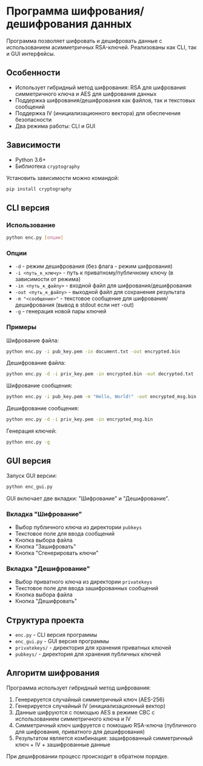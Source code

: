 # Программа шифрования/дешифрования данных

Программа позволяет шифровать и дешифровать данные с использованием асимметричных RSA-ключей. Реализованы как CLI, так и GUI интерфейсы.

## Особенности

- Использует гибридный метод шифрования: RSA для шифрования симметричного ключа и AES для шифрования данных
- Поддержка шифрования/дешифрования как файлов, так и текстовых сообщений
- Поддержка IV (инициализационного вектора) для обеспечения безопасности
- Два режима работы: CLI и GUI

## Зависимости

- Python 3.6+
- Библиотека `cryptography`

Установить зависимости можно командой:

```bash
pip install cryptography
```

## CLI версия

### Использование

```bash
python enc.py [опции]
```

### Опции

- `-d` - режим дешифрования (без флага - режим шифрования)
- `-i <путь_к_ключу>` - путь к приватному/публичному ключу (в зависимости от режима)
- `-in <путь_к_файлу>` - входной файл для шифрования/дешифрования
- `-out <путь_к_файлу>` - выходной файл для сохранения результата
- `-m "<сообщение>"` - текстовое сообщение для шифрования/дешифрования (вывод в stdout если нет -out)
- `-g` - генерация новой пары ключей

### Примеры

Шифрование файла:
```bash
python enc.py -i pub_key.pem -in document.txt -out encrypted.bin
```

Дешифрование файла:
```bash
python enc.py -d -i priv_key.pem -in encrypted.bin -out decrypted.txt
```

Шифрование сообщения:
```bash
python enc.py -i pub_key.pem -m "Hello, World!" -out encrypted_msg.bin
```

Дешифрование сообщения:
```bash
python enc.py -d -i priv_key.pem -in encrypted_msg.bin
```

Генерация ключей:
```bash
python enc.py -g
```

## GUI версия

Запуск GUI версии:
```bash
python enc_gui.py
```

GUI включает две вкладки: "Шифрование" и "Дешифрование".

### Вкладка "Шифрование"

- Выбор публичного ключа из директории `pubkeys`
- Текстовое поле для ввода сообщений
- Кнопка выбора файла
- Кнопка "Зашифровать"
- Кнопка "Сгенерировать ключи"

### Вкладка "Дешифрование"

- Выбор приватного ключа из директории `privatekeys`
- Текстовое поле для ввода зашифрованных сообщений
- Кнопка выбора файла
- Кнопка "Дешифровать"

## Структура проекта

- `enc.py` - CLI версия программы
- `enc_gui.py` - GUI версия программы
- `privatekeys/` - директория для хранения приватных ключей
- `pubkeys/` - директория для хранения публичных ключей

## Алгоритм шифрования

Программа использует гибридный метод шифрования:

1. Генерируется случайный симметричный ключ (AES-256)
2. Генерируется случайный IV (инициализационный вектор)
3. Данные шифруются с помощью AES в режиме CBC с использованием симметричного ключа и IV
4. Симметричный ключ шифруется с помощью RSA-ключа (публичного для шифрования, приватного для дешифрования)
5. Результатом является комбинация: зашифрованный симметричный ключ + IV + зашифрованные данные

При дешифровании процесс происходит в обратном порядке.